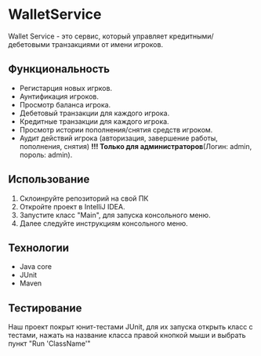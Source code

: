 # WalletService

Wallet Service - это сервис, который управляет кредитными/дебетовыми транзакциями от имени игроков.

## Функциональность
- Регистарция новых игрков.
- Аунтификация игроков.
- Просмотр баланса игрока.
- Дебетовый транзакции для каждого игрока.
- Кредитные транзакции для каждого игрока.
- Просмотр истории пополнения/снятия средств игроком.
- Аудит действий игрока (авторизация, завершение работы, пополнения, снятия) **!!! Только для администраторов**(Логин: admin, пороль: admin).


## Использование
1. Склоинруйте репозиторий на свой ПК
2. Откройте проект в IntelliJ IDEA.
3. Запустите класс "Main", для запуска консольного меню.
4. Далее следуйте инструкциям консольного меню.

## Технологии
* Java core
* JUnit
* Maven

## Тестирование
Наш проект покрыт юнит-тестами JUnit, для их запуска открыть класс с тестами, нажать на название класса правой кнопкой мыши и выбрать пункт "Run 'ClassName'"
